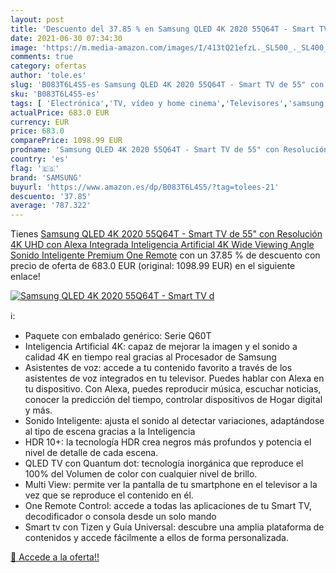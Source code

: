 ```yaml
---
layout: post
title: 'Descuento del 37.85 % en Samsung QLED 4K 2020 55Q64T - Smart TV d'
date: 2021-06-30 07:34:30
image: 'https://m.media-amazon.com/images/I/413tQ21efzL._SL500_._SL400_.jpg'
comments: true
category: ofertas
author: 'tole.es'
slug: 'B083T6L4S5-es Samsung QLED 4K 2020 55Q64T - Smart TV de 55" con...'
sku: 'B083T6L4S5-es'
tags: [ 'Electrónica','TV, vídeo y home cinema','Televisores','samsung','smart','tv', ]
actualPrice: 683.0 EUR
currency: EUR
price: 683.0
comparePrice: 1098.99 EUR
prodname: 'Samsung QLED 4K 2020 55Q64T - Smart TV de 55" con Resolución 4K UHD  con Alexa Integrada  Inteligencia Artificial 4K Wide Viewing Angle  Sonido Inteligente  Premium One Remote'
country: 'es'
flag: '🇪🇸'
brand: 'SAMSUNG'
buyurl: 'https://www.amazon.es/dp/B083T6L4S5/?tag=tolees-21'
descuento: '37.85'
average: '787.322'
---
```


Tienes [Samsung QLED 4K 2020 55Q64T - Smart TV de 55" con Resolución 4K UHD  con Alexa Integrada  Inteligencia Artificial 4K Wide Viewing Angle  Sonido Inteligente  Premium One Remote](https://www.amazon.es/dp/B083T6L4S5/?tag=tolees-21) con un 37.85 % de descuento con precio de oferta de 683.0 EUR (original: 1098.99 EUR) en el siguiente enlace!

[![Samsung QLED 4K 2020 55Q64T - Smart TV d](https://m.media-amazon.com/images/I/413tQ21efzL._SL500_._SL400_.jpg)](https://www.amazon.es/dp/B083T6L4S5/?tag=tolees-21)

ℹ️:

- Paquete con embalado genérico: Serie Q60T
- Inteligencia Artificial 4K: capaz de mejorar la imagen y el sonido a calidad 4K en tiempo real gracias al Procesador de Samsung
- Asistentes de voz: accede a tu contenido favorito a través de los asistentes de voz integrados en tu televisor. Puedes hablar con Alexa en tu dispositivo. Con Alexa, puedes reproducir música, escuchar noticias, conocer la predicción del tiempo, controlar dispositivos de Hogar digital y más.
- Sonido Inteligente: ajusta el sonido al detectar variaciones, adaptándose al tipo de escena gracias a la Inteligencia
- HDR 10+: la tecnología HDR crea negros más profundos y potencia el nivel de detalle de cada escena.
- QLED TV con Quantum dot: tecnología inorgánica que reproduce el 100% del Volumen de color con cualquier nivel de brillo.
- Multi View: permite ver la pantalla de tu smartphone en el televisor a la vez que se reproduce el contenido en él.
- One Remote Control: accede a todas las aplicaciones de tu Smart TV, decodificador o consola desde un solo mando
- Smart tv con Tizen y Guía Universal: descubre una amplia plataforma de contenidos y accede fácilmente a ellos de forma personalizada.

[🛒 Accede a la oferta!!](https://www.amazon.es/dp/B083T6L4S5/?tag=tolees-21)
